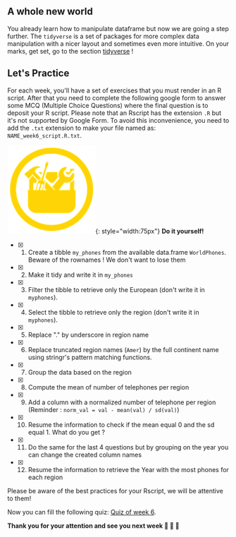 ## A whole new world

You already learn how to manipulate dataframe but now we are going a step further.
The `tidyverse` is a set of packages for more complex data manipulation with a nicer layout
and sometimes even more intuitive. On your marks, get set, go to the section [tidyverse](./r10_tidyverse.md) !

## Let's Practice

For each week, you'll have a set of exercises that you must render in an R script. 
After that you need to complete the following google form to answer some MCQ (Multiple
Choice Questions) where the final question is to deposit your R script.
Please note that an Rscript has the extension `.R` but it's not supported by Google Form.
To avoid this inconvenience, you need to add the `.txt` extension to make your file named as: `NAME_week6_script.R.txt`. 

![](images/toolbox-do-it-yourself.png){: style="width:75px"} **Do it yourself!**

- [x] 1. Create a tibble `my_phones` from the available data.frame `WorldPhones`. Beware of the rownames ! We don't want to lose them
- [x] 2. Make it tidy and write it in `my_phones`
- [x] 3. Filter the tibble to retrieve only the European (don't write it in `myphones`).
- [x] 4. Select the tibble to retrieve only the region (don't write it in `myphones`).
- [x] 5. Replace "." by underscore in region name
- [x] 6. Replace truncated region names (`Amer`) by the full continent name using stringr's pattern matching functions.
- [x] 7. Group the data based on the region
- [x] 8. Compute the mean of number of telephones per region
- [x] 9. Add a column with a normalized number of telephone per region (Reminder : `norm_val = val - mean(val) / sd(val)`)
- [x] 10. Resume the information to check if the mean equal 0 and the sd equal 1. What do you get ?
- [x] 11. Do the same for the last 4 questions but by grouping on the year you can change the created column names
- [x] 12. Resume the information to retrieve the Year with the most phones for each region

Please be aware of the best practices for your Rscript, we will be attentive to them!

Now you can fill the following quiz: [Quiz of week 6](https://forms.gle/aNvCqoyqZbajxtZQ9).


**Thank you for your attention and see you next week :clap: :clap: :clap:**
